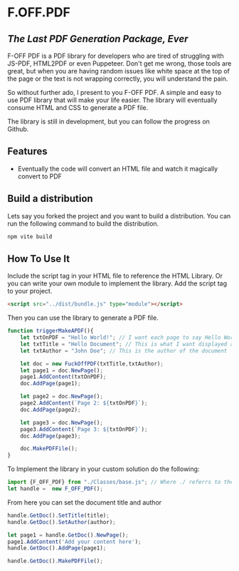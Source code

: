 # F.OFF.PDF
## _The Last PDF Generation Package, Ever_



F-OFF PDF is a PDF library for developers who are tired of struggling with JS-PDF, HTML2PDF or even Puppeteer.
Don't get me wrong, those tools are great, but when you are having random issues like white space at the top of the
page or the text is not wrapping correctly, you will understand the pain.

So without further ado, I present to you F-OFF PDF. A simple and easy to use PDF library that will make your life easier.
The library will eventually consume HTML and CSS to generate a PDF file.

The library is still in development, but you can follow the progress on Github.

## Features
- Eventually the code will convert an HTML file and watch it magically convert to PDF

## Build a distribution

Lets say you forked the project and you want to build a distribution. You can run the following command to build the distribution.

```bash
npm vite build
```

## How To Use It

Include the script tag in your HTML file to reference the HTML Library. Or you can write your own module to implement the library.
Add the script tag to your project.

```html
<script src="../dist/bundle.js" type="module"></script>

```

Then you can use the library to generate a PDF file.

```javascript
function triggerMakeAPDF(){
    let txtOnPDF = "Hello World!"; // I want each page to say Hello World!
    let txtTitle = "Hello Document"; // This is what I want displayed as the document name in the tab title
    let txtAuthor = "John Doe"; // This is the author of the document

    let doc = new FuckOffPDF(txtTitle,txtAuthor);
    let page1 = doc.NewPage();
    page1.AddContent(txtOnPDF);
    doc.AddPage(page1);

    let page2 = doc.NewPage();
    page2.AddContent(`Page 2: ${txtOnPDF}`);
    doc.AddPage(page2);

    let page3 = doc.NewPage();
    page3.AddContent(`Page 3: ${txtOnPDF}`);
    doc.AddPage(page3);

    doc.MakePDFFile();
}
```

To Implement the library in your custom solution do the following:

```javascript
import {F_OFF_PDF} from "./Classes/base.js"; // Where ./ referrs to the path of the src file.
let handle =  new F_OFF_PDF();
```

From here you can set the document title and author

```javascript
handle.GetDoc().SetTitle(title);
handle.GetDoc().SetAuthor(author);

let page1 = handle.GetDoc().NewPage();
page1.AddContent('Add your content here');
handle.GetDoc().AddPage(page1);

handle.GetDoc().MakePDFFile();
```